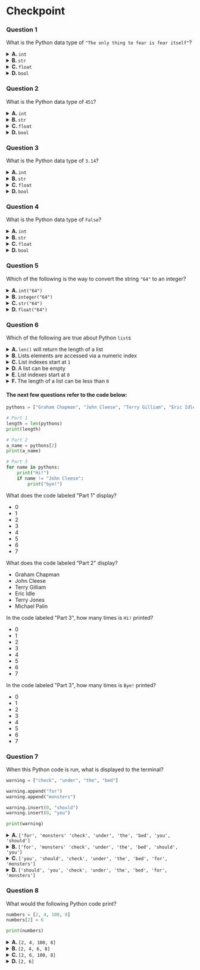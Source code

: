 
# Checkpoint

### Question 1

What is the Python data type of `"The only thing to fear is fear itself"`?

<details>
<summary>
<b>A. </b>
<code>int</code>
</summary>

&emsp; :x: **INCORRECT**

</details>
<details>
<summary>
<b>B. </b>
<code>str</code>
</summary>

&emsp; :x: **INCORRECT**

</details>
<details>
<summary>
<b>C. </b>
<code>float</code>
</summary>

&emsp; :x: **INCORRECT**

</details>
<details>
<summary>
<b>D. </b>
<code>bool</code>
</summary>

&emsp; :x: **INCORRECT**

</details>

### Question 2

What is the Python data type of `451`?

<details>
<summary>
<b>A. </b>
<code>int</code>
</summary>

&emsp; :x: **INCORRECT**

</details>
<details>
<summary>
<b>B. </b>
<code>str</code>
</summary>

&emsp; :x: **INCORRECT**

</details>
<details>
<summary>
<b>C. </b>
<code>float</code>
</summary>

&emsp; :x: **INCORRECT**

</details>
<details>
<summary>
<b>D. </b>
<code>bool</code>
</summary>

&emsp; :x: **INCORRECT**

</details>

### Question 3

What is the Python data type of `3.14`?

<details>
<summary>
<b>A. </b>
<code>int</code>
</summary>

&emsp; :x: **INCORRECT**

</details>
<details>
<summary>
<b>B. </b>
<code>str</code>
</summary>

&emsp; :x: **INCORRECT**

</details>
<details>
<summary>
<b>C. </b>
<code>float</code>
</summary>

&emsp; :x: **INCORRECT**

</details>
<details>
<summary>
<b>D. </b>
<code>bool</code>
</summary>

&emsp; :x: **INCORRECT**

</details>

### Question 4

What is the Python data type of `False`?

<details>
<summary>
<b>A. </b>
<code>int</code>
</summary>

&emsp; :x: **INCORRECT**

</details>
<details>
<summary>
<b>B. </b>
<code>str</code>
</summary>

&emsp; :x: **INCORRECT**

</details>
<details>
<summary>
<b>C. </b>
<code>float</code>
</summary>

&emsp; :x: **INCORRECT**

</details>
<details>
<summary>
<b>D. </b>
<code>bool</code>
</summary>

&emsp; :x: **INCORRECT**

</details>

### Question 5

Which of the following is the way to convert the string `"64"` to an integer?

<details>
<summary>
<b>A. </b>
<code>int("64")</code>
</summary>

&emsp; :x: **INCORRECT**

</details>
<details>
<summary>
<b>B. </b>
<code>integer("64")</code>
</summary>

&emsp; :x: **INCORRECT**

</details>
<details>
<summary>
<b>C. </b>
<code>str("64")</code>
</summary>

&emsp; :x: **INCORRECT**

</details>
<details>
<summary>
<b>D. </b>
<code>float("64")</code>
</summary>

&emsp; :x: **INCORRECT**

</details>

### Question 6

Which of the following are true about Python `list`s

<details>
<summary>
<b>A. </b>
<code>len()</code> will return the length of a list
</summary>

&emsp; :x: **INCORRECT**

</details>
<details>
<summary>
<b>B. </b>
Lists elements are accessed via a numeric index
</summary>

&emsp; :x: **INCORRECT**

</details>
<details>
<summary>
<b>C. </b>
List indexes start at <code>1</code>
</summary>

&emsp; :x: **INCORRECT**

</details>
<details>
<summary>
<b>D. </b>
A list can be empty
</summary>

&emsp; :x: **INCORRECT**

</details>
<details>
<summary>
<b>E. </b>
List indexes start at <code>0</code>
</summary>

&emsp; :x: **INCORRECT**

</details>
<details>
<summary>
<b>F. </b>
The length of a list can be less than <code>0</code>
</summary>

&emsp; :x: **INCORRECT**

</details>

#### The next few questions refer to the code below:

```python
pythons = ["Graham Chapman", "John Cleese", "Terry Gilliam", "Eric Idle", "Terry Jones", "Michael Palin"]

# Part 1
length = len(pythons)
print(length)

# Part 2
a_name = pythons[2]
print(a_name)

# Part 3
for name in pythons:
    print("Hi!")
    if name != "John Cleese":
        print("bye!")
```

What does the code labeled "Part 1" display?

* 0
* 1
* 2
* 3
* 4
* 5
* 6
* 7

What does the code labeled "Part 2" display?

* Graham Chapman
* John Cleese
* Terry Gilliam
* Eric Idle
* Terry Jones
* Michael Palin

In the code labeled "Part 3", how many times is `Hi!` printed?

* 0
* 1
* 2
* 3
* 4
* 5
* 6
* 7

In the code labeled "Part 3", how many times is `Bye!` printed?

* 0
* 1
* 2
* 3
* 4
* 5
* 6
* 7

### Question 7

When this Python code is run, what is displayed to the terminal?

```python
warning = ["check", "under", "the", "bed"]

warning.append("for")
warning.append("monsters")

warning.insert(0, "should")
warning.insert(0, "you")

print(warning)
```

<details>
<summary>
<b>A. </b>
<code>['for', 'monsters' 'check', 'under', 'the', 'bed', 'you', 'should']</code>
</summary>

&emsp; :x: **INCORRECT**

</details>
<details>
<summary>
<b>B. </b>
<code>['for', 'monsters' 'check', 'under', 'the', 'bed', 'should', 'you']</code>
</summary>

&emsp; :x: **INCORRECT**

</details>
<details>
<summary>
<b>C. </b>
<code>['you', 'should', 'check', 'under', 'the', 'bed', 'for', 'monsters']</code>
</summary>

&emsp; :x: **INCORRECT**

</details>
<details>
<summary>
<b>D. </b>
<code>['should', 'you', 'check', 'under', 'the', 'bed', 'for', 'monsters']</code>
</summary>

&emsp; :x: **INCORRECT**

</details>

### Question 8

What would the following Python code print?

```python
numbers = [2, 4, 100, 8]
numbers[2] = 6

print(numbers)
```

<details>
<summary>
<b>A. </b>
<code>[2, 4, 100, 8]</code>
</summary>

&emsp; :x: **INCORRECT**

</details>
<details>
<summary>
<b>B. </b>
<code>[2, 4, 6, 8]</code>
</summary>

&emsp; :x: **INCORRECT**

</details>
<details>
<summary>
<b>C. </b>
<code>[2, 6, 100, 8]</code>
</summary>

&emsp; :x: **INCORRECT**

</details>
<details>
<summary>
<b>D. </b>
<code>[2, 6]</code>
</summary>

&emsp; :x: **INCORRECT**

</details>
